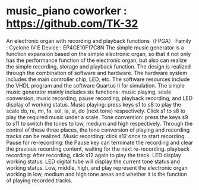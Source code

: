 # music_piano coworker : https://github.com/TK-32
An electronic organ with recording and playback functions（FPGA）
Family : Cyclone IV E
Device : EP4CE10F17C8N
The simple music generator is a function expansion based on the simple electronic organ, so that it not only has the performance function of the electronic organ, but also can realize the simple recording, storage and playback function.
The design is realized through the combination of software and hardware. The hardware system includes the main controller chip, LED, etc. The software resources include the VHDL program and the software Quartus II for simulation.
The simple music generator mainly includes six functions: music playing, scale conversion, music recording, pause recording, playback recording, and LED display of working status.
Music playing: press keys s1 to s8 to play the scale do, re, mi, fa, sol, la, si, do (next tone) respectively. Click s1 to s8 to play the required music under a scale.
Tone conversion: press the keys s9 to s11 to switch the tones to low, medium and high respectively. Through the control of these three places, the tone conversion of playing and recording tracks can be realized.
Music recording: click s12 once to start recording.
Pause for re-recording: the Pause key can terminate the recording and clear the previous recording content, waiting for the next re-recording.
playback recording: After recording, click s12 again to play the track.
LED display working status: LED digital tube will display the current tone status and working status. Low, middle, high, and play represent the electronic organ working in low, medium and high tone areas and whether it is the function of playing recorded tracks.
